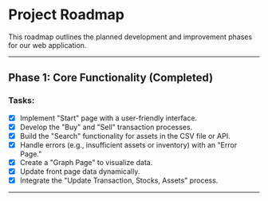 # Project Roadmap

This roadmap outlines the planned development and improvement phases for our web application.

---

## **Phase 1: Core Functionality (Completed)**
### Tasks:
- [x] Implement "Start" page with a user-friendly interface.
- [x] Develop the "Buy" and "Sell" transaction processes.
- [x] Build the "Search" functionality for assets in the CSV file or API.
- [x] Handle errors (e.g., insufficient assets or inventory) with an "Error Page."
- [x] Create a "Graph Page" to visualize data.
- [x] Update front page data dynamically.
- [x] Integrate the "Update Transaction, Stocks, Assets" process.

---

